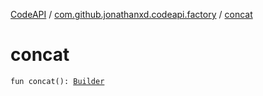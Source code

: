 [CodeAPI](../index.md) / [com.github.jonathanxd.codeapi.factory](index.md) / [concat](.)

# concat

`fun concat(): `[`Builder`](../com.github.jonathanxd.codeapi.base/-concat/-builder/index.md)